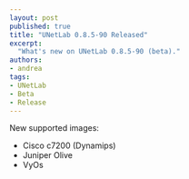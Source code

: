 ```yaml
---
layout: post
published: true
title: "UNetLab 0.8.5-90 Released"
excerpt:
  "What's new on UNetLab 0.8.5-90 (beta)."
authors:
- andrea
tags:
- UNetLab
- Beta
- Release
---
```

New supported images:

* Cisco c7200 (Dynamips)
* Juniper Olive
* VyOs
